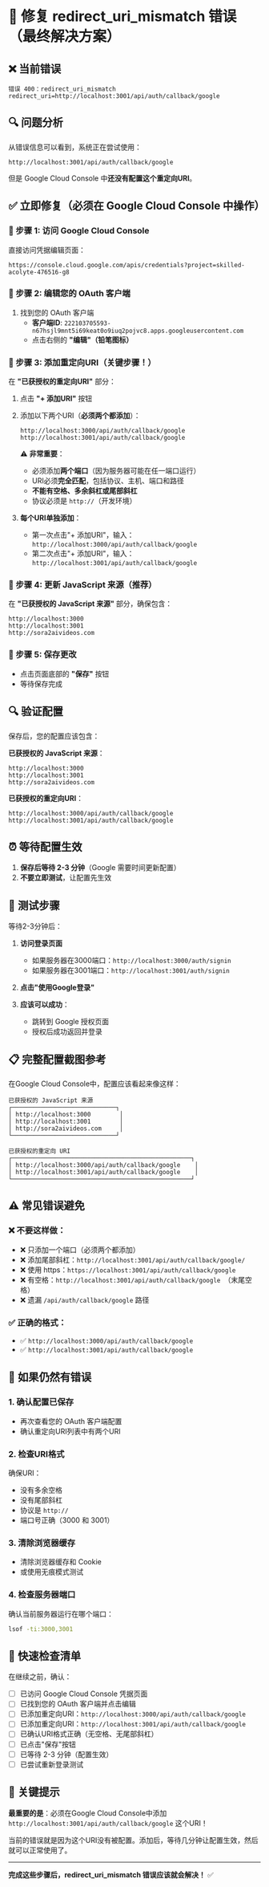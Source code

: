 # 🔧 修复 redirect_uri_mismatch 错误（最终解决方案）

## ❌ 当前错误

```
错误 400：redirect_uri_mismatch
redirect_uri=http://localhost:3001/api/auth/callback/google
```

## 🔍 问题分析

从错误信息可以看到，系统正在尝试使用：
```
http://localhost:3001/api/auth/callback/google
```

但是 Google Cloud Console 中**还没有配置这个重定向URI**。

## ✅ 立即修复（必须在 Google Cloud Console 中操作）

### 📝 步骤 1: 访问 Google Cloud Console

直接访问凭据编辑页面：
```
https://console.cloud.google.com/apis/credentials?project=skilled-acolyte-476516-g8
```

### 📝 步骤 2: 编辑您的 OAuth 客户端

1. 找到您的 OAuth 客户端
   - **客户端ID**: `222103705593-n67hsjl9mnt5i69keat0o9iuq2pojvc8.apps.googleusercontent.com`
   - 点击右侧的 **"编辑"（铅笔图标）**

### 📝 步骤 3: 添加重定向URI（关键步骤！）

在 **"已获授权的重定向URI"** 部分：

1. 点击 **"+ 添加URI"** 按钮

2. 添加以下两个URI（**必须两个都添加**）：
   ```
   http://localhost:3000/api/auth/callback/google
   http://localhost:3001/api/auth/callback/google
   ```

   ⚠️ **非常重要**：
   - 必须添加**两个端口**（因为服务器可能在任一端口运行）
   - URI必须**完全匹配**，包括协议、主机、端口和路径
   - **不能有空格、多余斜杠或尾部斜杠**
   - 协议必须是 `http://`（开发环境）

3. **每个URI单独添加**：
   - 第一次点击"+ 添加URI"，输入：`http://localhost:3000/api/auth/callback/google`
   - 第二次点击"+ 添加URI"，输入：`http://localhost:3001/api/auth/callback/google`

### 📝 步骤 4: 更新 JavaScript 来源（推荐）

在 **"已获授权的 JavaScript 来源"** 部分，确保包含：
```
http://localhost:3000
http://localhost:3001
http://sora2aivideos.com
```

### 📝 步骤 5: 保存更改

- 点击页面底部的 **"保存"** 按钮
- 等待保存完成

## 🔍 验证配置

保存后，您的配置应该包含：

**已获授权的 JavaScript 来源**：
```
http://localhost:3000
http://localhost:3001
http://sora2aivideos.com
```

**已获授权的重定向URI**：
```
http://localhost:3000/api/auth/callback/google
http://localhost:3001/api/auth/callback/google
```

## ⏰ 等待配置生效

1. **保存后等待 2-3 分钟**（Google 需要时间更新配置）
2. **不要立即测试**，让配置先生效

## 🧪 测试步骤

等待2-3分钟后：

1. **访问登录页面**
   - 如果服务器在3000端口：`http://localhost:3000/auth/signin`
   - 如果服务器在3001端口：`http://localhost:3001/auth/signin`

2. **点击"使用Google登录"**

3. **应该可以成功**：
   - 跳转到 Google 授权页面
   - 授权后成功返回并登录

## 📋 完整配置截图参考

在Google Cloud Console中，配置应该看起来像这样：

```
已获授权的 JavaScript 来源
┌─────────────────────────────┐
│ http://localhost:3000        │
│ http://localhost:3001        │
│ http://sora2aivideos.com     │
└─────────────────────────────┘

已获授权的重定向 URI
┌──────────────────────────────────────────────────┐
│ http://localhost:3000/api/auth/callback/google    │
│ http://localhost:3001/api/auth/callback/google    │
└──────────────────────────────────────────────────┘
```

## ⚠️ 常见错误避免

### ❌ 不要这样做：
- ❌ 只添加一个端口（必须两个都添加）
- ❌ 添加尾部斜杠：`http://localhost:3001/api/auth/callback/google/`
- ❌ 使用 https：`https://localhost:3001/api/auth/callback/google`
- ❌ 有空格：`http://localhost:3001/api/auth/callback/google `（末尾空格）
- ❌ 遗漏 `/api/auth/callback/google` 路径

### ✅ 正确的格式：
- ✅ `http://localhost:3000/api/auth/callback/google`
- ✅ `http://localhost:3001/api/auth/callback/google`

## 🔧 如果仍然有错误

### 1. 确认配置已保存

- 再次查看您的 OAuth 客户端配置
- 确认重定向URI列表中有两个URI

### 2. 检查URI格式

确保URI：
- 没有多余空格
- 没有尾部斜杠
- 协议是 `http://`
- 端口号正确（3000 和 3001）

### 3. 清除浏览器缓存

- 清除浏览器缓存和 Cookie
- 或使用无痕模式测试

### 4. 检查服务器端口

确认当前服务器运行在哪个端口：
```bash
lsof -ti:3000,3001
```

## 📝 快速检查清单

在继续之前，确认：

- [ ] 已访问 Google Cloud Console 凭据页面
- [ ] 已找到您的 OAuth 客户端并点击编辑
- [ ] 已添加重定向URI：`http://localhost:3000/api/auth/callback/google`
- [ ] 已添加重定向URI：`http://localhost:3001/api/auth/callback/google`
- [ ] 已确认URI格式正确（无空格、无尾部斜杠）
- [ ] 已点击"保存"按钮
- [ ] 已等待 2-3 分钟（配置生效）
- [ ] 已尝试重新登录测试

## 🎯 关键提示

**最重要的是**：必须在Google Cloud Console中添加 `http://localhost:3001/api/auth/callback/google` 这个URI！

当前的错误就是因为这个URI没有被配置。添加后，等待几分钟让配置生效，然后就可以正常使用了。

---

**完成这些步骤后，redirect_uri_mismatch 错误应该就会解决！** ✅
